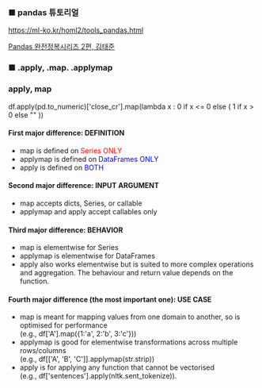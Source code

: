 ### ■ pandas 튜토리얼
https://ml-ko.kr/homl2/tools_pandas.html

[Pandas 완전정복시리즈 2편, 김태준](https://wikidocs.net/book/7188)

### ■ .apply, .map. .applymap

### apply, map
df.apply(pd.to_numeric)['close_cr'].map(lambda x : 0 if x <= 0 else ( 1 if x > 0  else  "" ))

#### First major difference: DEFINITION
* map is defined on <font color='red'>Series ONLY</font>
* applymap is defined on <font color='blue'>DataFrames ONLY</font>
* apply is defined on <font color='blue'>BOTH</font>

#### Second major difference: INPUT ARGUMENT
* map accepts dicts, Series, or callable
* applymap and apply accept callables only

#### Third major difference: BEHAVIOR
* map is elementwise for Series
* applymap is elementwise for DataFrames
* apply also works elementwise but is suited to more complex operations and aggregation. The behaviour and return value depends on the function.

#### Fourth major difference (the most important one): USE CASE
* map is meant for mapping values from one domain to another, so is optimised for performance <br> (e.g., df['A'].map({1:'a', 2:'b', 3:'c'}))
* applymap is good for elementwise transformations across multiple rows/columns <br>(e.g., df[['A', 'B', 'C']].applymap(str.strip))
* apply is for applying any function that cannot be vectorised <br>(e.g., df['sentences'].apply(nltk.sent_tokenize)).
